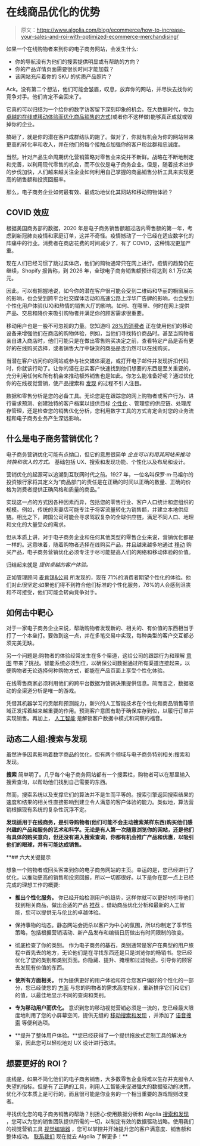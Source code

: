# 在线商品优化的优势

> 原文：<https://www.algolia.com/blog/ecommerce/how-to-increase-your-sales-and-roi-with-optimized-ecommerce-merchandising/>

如果一个在线购物者来到你的电子商务网站，会发生什么:

*   你的导航没有为他们的搜索提供明显或有帮助的方向？
*   你的产品详情页面需要很长时间才能加载？
*   该网站充斥着你的 SKU 的劣质产品照片？

Ack。没有第二个想法，他们可能会皱眉，叹息，放弃你的网站，并尽快去找你的竞争对手。他们肯定不会回来了。

它真的可以归结为一个给你的数字访客留下深刻印象的机会。在大数据时代，你[为卓越的在线或移动体验而优化商品销售的方式](https://www.algolia.com/industries-and-solutions/ecommerce/digital-merchandising/)(或者你不这样做)能够真正成就或毁掉你的企业。

搞砸了，就是你的潜在客户成群结队的跑了。做对了，你就有机会为你的网站带来更高的转化率和收入，并在他们的每个接触点加强你的客户粉丝群和忠诚度。

当然，针对产品生命周期优化营销策略对零售业来说并不新鲜。战略在不断地制定和完善，以利用现代零售的机会，而不仅仅是电子商务企业。但是，随着技术进步的步伐加快，人们越来越关注企业如何利用自己掌握的商品销售分析工具来实现更高的销售额和投资回报率。

那么，电子商务企业如何最有效、最成功地优化其网站和移动购物体验？

## [](#the-covid-effect)COVID 效应

根据美国商务部[](https://www.census.gov/retail/mrts/www/data/pdf/ec_current.pdf)的数据，2020 年是电子商务销售额超过店内零售额的第一年，考虑到新冠肺炎疫情和家庭订单，这并不奇怪。疫情撼动了一个已经在适应数字化的阵痛中的行业。消费者在商店花费的时间减少了，有了 COVID，这种情况更加严重。

现在人们已经习惯了跳过实体店，他们的购物通常只在网上进行。疫情的趋势仍在继续，Shopify 报告称，到 2026 年，全球电子商务销售额预计将达到 8.1 万亿美元。

因此，可以有把握地说，如今你的潜在客户很可能会受到二维码和华丽的橱窗展示的影响，也会受到跨平台社交媒体活动和高速公路上浮华广告牌的影响，也会受到个性化用户体验(UX)和热情的销售大厅的影响。如何、在哪里、何时在网上提供产品、交易和降价来吸引购物者并满足你的顾客需求很重要。

移动用户也是一股不可忽视的力量。您知道吗 [28%的消费者](https://www.pymnts.com/consumer-insights/2022/the-data-point-28-percent-united-states-consumers-used-mobile-phone-during-last-store-trip/) 正在使用他们的移动设备来增强他们在商店的购物体验，例如，当他们寻找特价商品时。甚至当购物者亲自进入商店时，他们可能只是在做出零售购买决定之前，查看特定产品是否有更好的在线购买选择，或者销售大厅中缺货的商品是否仍然可以在线购买。

当潜在客户访问你的网站或参与社交媒体渠道，或打开电子邮件并发现折扣代码时，你就该行动了。让你的潜在忠实客户快速找到他们想要的东西是至关重要的，充分利用任何和所有机会来推动额外销售也是如此。你怎么能准备好呢？通过优化你的在线视觉营销，使产品搜索和 [发现](https://www.algolia.com/blog/ux/what-is-content-discovery-and-how-can-you-make-it-easier-for-your-users-to-find-what-they-want/) 的过程不引人注目。

数据和零售分析是您的必备工具。无论您是在跟踪您的网上购物者或客户行为、进行需求预测、创建独特的客户档案以提供目标 [个性化](https://www.algolia.com/blog/ecommerce/ecommerce-trends-for-2023-personalization/) 、管理您的供应链、处理库存管理，还是检查您的销售优化分析，您利用数字工具的方式肯定会对您的业务流程和电子商务业务产生深远影响。

## [](#what%e2%80%99s-ecommerce-merchandising-optimization%c2%a0)什么是电子商务营销优化？

电子商务营销优化可能有点拗口，但它的意思很简单 *企业可以利用其网站来推动转换和收入的方式。* 基础包括 UX、搜索和发现功能、个性化以及布局和设计。

营销优化的起源可以追溯到互联网时代之前。1927 年，一位名叫保罗·m·马祖尔的投资银行家将其定义为“商品部门的责任是在正确的时间以正确的数量、正确的价格为消费者提供正确风格和质量的商品。”

实现这一点的方式因各种因素而异，包括您的零售行业、客户人口统计和您组织的规模。例如，传统的夫妻店可能专注于将客流量转化为销售额，并建立本地供应链。相比之下，跨国公司可能会寻求驾驭复杂的全球供应链，满足不同人口、地理和文化的大量受众的需求。

但从本质上讲，对于电子商务企业和任何其他类型的零售企业来说，营销优化都是一样的。这意味着，随着购物者选择在线购买产品，并且越来越多地通过 [移动](https://www.algolia.com/blog/product/how-when-and-why-do-mobile-users-engage-with-search/) 购买产品，电子商务营销优化必须专注于尽可能提高人们的网络和移动体验的价值。

归结起来就是 *提供卓越的客户体验。*

正如管理顾问 [麦肯锡&公司](https://www.mckinsey.com/capabilities/growth-marketing-and-sales/our-insights/the-value-of-getting-personalization-right-or-wrong-is-multiplying) 所发现的，现在 71%的消费者期望个性化的体验。他们对此很坚定:如果他们得不到符合他们标准的个性化服务，76%的人会感到沮丧和不可接受，他们可能会转向竞争对手。

## [](#how-to-hit-the-bull%e2%80%99s-eye)如何击中靶心

对于一家电子商务企业来说，帮助购物者发现新的、相关的、有价值的东西相当于打了一个本垒打。要做到这一点，并在多笔交易中实现，每种类型的客户交互都必须完美无缺。

另一个问题是:购物者的体验经常发生在多个渠道，这给公司的跟踪行为和理解 [意图](https://www.algolia.com/blog/ux/what-is-meant-by-search-intent-and-what-are-the-different-types/) 带来了挑战。智能系统必须到位，以确保公司数据通过所有渠道[](https://www.algolia.com/blog/ecommerce/how-to-build-the-best-omnichannel-retailing-strategy-in-2022/)连接起来，以便购物者无论选择何种购物方式，都能在产品页面上享受个性化体验。

在线零售商家必须利用他们的跨平台数据为营销决策提供信息。简而言之，数据驱动的全渠道分析是唯一的游戏。

凭借其机器学习的贡献和预测能力，新兴的人工智能技术在个性化和商品销售等领域正发挥着越来越重要的作用。预测客户意图有助于确保库存到位，以履行订单并实现销售。再加上， [人工智能](https://www.algolia.com/blog/ai/how-ai-search-enables-ecommerce-companies-to-boost-revenue-and-cut-costs/) 是解锁客户数据中模式和洞察的福音。

## [](#the-dynamic-duo-search-and-discovery%c2%a0)动态二人组:搜索与发现

虽然许多因素影响着数字商品的优化，但有两个领域与电子商务特别相关:搜索和发现。

**搜索** 简单明了。几乎每个电子商务网站都有一个搜索栏，购物者可以在那里输入搜索查询，以帮助他们找到自己需要的东西。

然而，搜索系统以及支撑它们的算法并不是生而平等的。搜索引擎返回搜索结果的速度和结果的相关性直接影响到建立令人满意的客户体验的能力。类似地，算法营销根据现有系统的复杂性沉浮不定。

**发现适用于在线商务，是引导购物者(他们可能不会主动搜索某样东西)购买他们感兴趣的产品和服务的艺术和科学。无论是有人第一次随意浏览你的网站，还是他们有具体的购买意向，但还没有进入搜索查询，你都有机会推广产品和优惠，以吸引他们的眼球，并有可能达成销售。**

 **## [](#six-key-tips)六大关键提示

想象一个购物者或回头客来到你的电子商务网站的主页。幸运的是，您已经进行了优化，以推动更高的销售和投资回报，所以一切都很好。以下是你在那一点上已经完成的理想工作的概要:

*   **推出个性化服务。** 你已经开始检测用户的趋势，这样你就可以更好地引导他们找到相关商品，做出合适的产品 [推荐](https://www.algolia.com/blog/ux/how-related-content-recommendations-keep-users-engaged/) 。借助商品优化分析和最新的人工智能，您可以提供无与伦比的卓越体验。
*   保持事物的动态。静态网站会扼杀以客户为中心的氛围，所以你制定了季节性策略，包括根据营销活动、新产品发布和编辑日历做出有时间限制的改变。
*   彻底检查了你的类别。 作为电子商务的基石，类别通常是客户在典型的用户旅程中首先去的地方，无论他们是在寻找东西还是只是浏览你的畅销书。您已经优化了您的类别和类别页面。你隐藏、提升、掩埋和过滤物品，引导你的顾客去发现有价值的东西。
*   **使所有方面相关。** 作为提供更好的用户体验和符合您客户偏好的个性化的一部分，您已经使您的 [方面](https://www.algolia.com/blog/ux/faceted-search-and-navigation/) 与您的购物者的需求高度相关，重新排序它们和它们的值，以最佳地显示不同的查询和类别。
*   **专为移动用户而优化。** 意识到您的移动视觉营销必须是一流的，您已经最大限度地利用了您的小屏幕空间，提供无缝的 [移动搜索和发现](https://www.algolia.com/industries-and-solutions/mobile-search/) ，并添加了 [语音搜索](https://www.algolia.com/industries-and-solutions/voice-search/) 等便利选项。

*   **提升了整体用户体验。**您已经获得了一个提供拖放式定制工具的解决方案，因此您可以轻松地对 UX 设计进行改进。

## [](#want-better-roi%c2%a0)想要更好的 ROI？

底线是，如果不简化他们的电子商务销售，大多数零售企业将难以生存并克服令人失望的指标。但是有了正确的工具，利用人工智能来促进强大的数据驱动的决策，优化不仅本质上是可行的，而且很可能是你业务的一个相当重要的游戏规则改变者。

寻找优化您的电子商务销售的帮助？别担心:使用数据分析和 Algolia [搜索和发现](https://www.algolia.com/products/search-and-discovery/hosted-search-api/) ，您可以为您的销售团队提供所需的一切，以制定有效的数据驱动战略。使用我们的视觉营销工具 [视觉编辑器](https://www.algolia.com/products/search-and-discovery/visual-merchandising-curation/) ，您可以掌控并开始提升您的客户满意度、销售额和整体成功。 [联系我们](https://www.algolia.com/contactus/) 现在就去 Algolia 了解更多！**